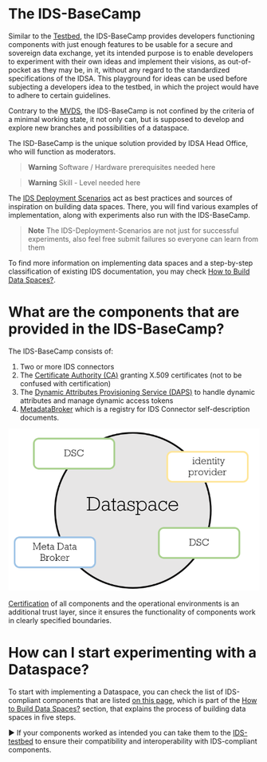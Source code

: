 # The IDS-BaseCamp
Similar to the [Testbed](https://github.com/International-Data-Spaces-Association/IDS-testbed), the IDS-BaseCamp provides developers functioning components with just enough features to be usable for a secure and sovereign data exchange, yet its intended purpose is to enable developers to experiment with their own ideas and implement their visions, as out-of-pocket as they may be, in it, without any regard to the standardized specifications of the IDSA. This playground for ideas can be used before subjecting a developers idea to the testbed, in which the project would have to adhere to certain guidelines. 

Contrary to the [MVDS](https://github.com/International-Data-Spaces-Association/IDS-testbed/blob/master/minimum-viable-data-space/MVDS.md), the IDS-BaseCamp is not confined by the criteria of a minimal working state, it not only can, but is supposed to develop and explore new branches and possibilities of a dataspace.

The ISD-BaseCamp is the unique solution provided by IDSA Head Office, who will function as moderators.

> **Warning**
> Software / Hardware prerequisites needed here

> **Warning**
> Skill - Level needed here

The [IDS Deployment Scenarios](https://github.com/International-Data-Spaces-Association/IDS-Deployment-Scenarios) act as best practices and sources of inspiration on building data spaces. There, you will find various examples of implementation, along with experiments also run with the IDS-BaseCamp.

> **Note**
>The IDS-Deployment-Scenarios are not just for successful experiments, also feel free submit failures so everyone can learn from them

To find more information on implementing data spaces and a step-by-step classification of existing IDS documentation, you may check [How to Build Data Spaces?](https://github.com/International-Data-Spaces-Association/idsa/tree/main/how-to-build-data-spaces). 



# What are the components that are provided in the IDS-BaseCamp?
The IDS-BaseCamp consists of: 
1. Two or more IDS connectors  
2. The [Certificate Authority (CA)](https://github.com/International-Data-Spaces-Association/IDS-testbed/tree/IDS-testbed-mvds/CertificateAuthority) granting X.509 certificates (not to be confused with certification)
3. The [Dynamic Attributes Provisioning Service (DAPS)](https://github.com/International-Data-Spaces-Association/omejdn-daps) to handle dynamic attributes and manage dynamic access tokens
4. [MetadataBroker](https://github.com/International-Data-Spaces-Association/metadata-broker-open-core) which is a registry for IDS Connector self-description documents.

![IDS-BaseCamp](/pictures/IDS-BaseCamp_1.0.png)

[Certification](https://internationaldataspaces.org/use/certification/) of all components and the operational environments is an additional trust layer, since it ensures the functionality of components work in clearly specified boundaries.

# How can I start experimenting with a Dataspace? 
To start with implementing a Dataspace, you can check the list of IDS-compliant components that are listed [on this page](https://github.com/International-Data-Spaces-Association/idsa/blob/main/how-to-build-data-spaces/3-Build-Components.md), which is part of the
[How to Build Data Spaces?](https://github.com/International-Data-Spaces-Association/idsa/tree/main/how-to-build-data-spaces) section, that explains the process of building data spaces in five steps.

:arrow_forward: If your components worked as intended you can take them to the [IDS-testbed](https://github.com/International-Data-Spaces-Association/IDS-testbed) to ensure their compatibility and interoperability with IDS-compliant components.
